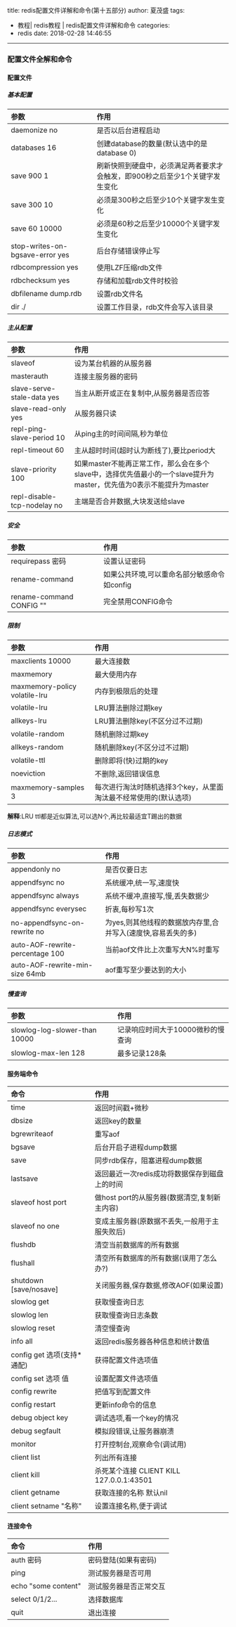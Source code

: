 title: redis配置文件详解和命令(第十五部分)
author: 夏茂盛
tags:
  - 教程| redis教程 | redis配置文件详解和命令
categories:
  - redis
date: 2018-02-28 14:46:55
---
### 配置文件全解和命令
#### 配置文件
##### 基本配置
|参数|作用|
|:----|:----|
|daemonize no |是否以后台进程启动|
|databases 16 |创建database的数量(默认选中的是database 0)|
|save 900 1 |刷新快照到硬盘中，必须满足两者要求才会触发，即900秒之后至少1个关键字发生变化|
|save 300 10 |必须是300秒之后至少10个关键字发生变化|
|save 60 10000|必须是60秒之后至少10000个关键字发生变化|
|stop-writes-on-bgsave-error yes|后台存储错误停止写|
|rdbcompression yes|使用LZF压缩rdb文件|
|rdbchecksum yes|存储和加载rdb文件时校验|
|dbfilename dump.rdb|设置rdb文件名|
|dir ./ |设置工作目录，rdb文件会写入该目录|
##### 主从配置
|参数|作用|
|:----|:----|
|slaveof <masterip> <masterport>| 设为某台机器的从服务器|
|masterauth <master-password>  |连接主服务器的密码|
|slave-serve-stale-data yes  |当主从断开或正在复制中,从服务器是否应答|
|slave-read-only yes |从服务器只读|
|repl-ping-slave-period 10 |从ping主的时间间隔,秒为单位|
|repl-timeout 60|主从超时时间(超时认为断线了),要比period大|
|slave-priority 100 |如果master不能再正常工作，那么会在多个slave中，选择优先值最小的一个slave提升为master，优先值为0表示不能提升为master|
|repl-disable-tcp-nodelay no|主端是否合并数据,大块发送给slave|
##### 安全
|参数|作用|
|:----|:----|
|requirepass 密码|设置认证密码|
|rename-command <normal-cmd> <new-cmd> |如果公共环境,可以重命名部分敏感命令 如config|
|rename-command CONFIG "" |完全禁用CONFIG命令|
##### 限制
|参数|作用|
|:----|:----|
|maxclients 10000|最大连接数|
|maxmemory <bytes>|最大使用内存|
|maxmemory-policy volatile-lru|内存到极限后的处理|
|volatile-lru | LRU算法删除过期key|
|allkeys-lru | LRU算法删除key(不区分过不过期)|
|volatile-random | 随机删除过期key|
|allkeys-random | 随机删除key(不区分过不过期)|
|volatile-ttl | 删除即将(快)过期的key|
|noeviction | 不删除,返回错误信息|
|maxmemory-samples 3|每次进行淘汰时随机选择3个key，从里面淘汰最不经常使用的(默认选项)|
**解释**:LRU ttl都是近似算法,可以选N个,再比较最适宜T踢出的数据
##### 日志模式
|参数|作用|
|:----|:----|
|appendonly no|是否仅要日志|
|appendfsync no|系统缓冲,统一写,速度快|
|appendfsync always|系统不缓冲,直接写,慢,丢失数据少|
|appendfsync everysec|折衷,每秒写1次|
|no-appendfsync-on-rewrite no |为yes,则其他线程的数据放内存里,合并写入(速度快,容易丢失的多)|
|auto-AOF-rewrite-percentage 100 |当前aof文件比上次重写大N%时重写|
|auto-AOF-rewrite-min-size 64mb |aof重写至少要达到的大小|

##### 慢查询
|参数|作用|
|:----|:----|
|slowlog-log-slower-than 10000|记录响应时间大于10000微秒的慢查询|
|slowlog-max-len 128|最多记录128条|
#### 服务端命令
|命令|作用|
|:----|:----|
|time | 返回时间戳+微秒|
|dbsize| 返回key的数量|
|bgrewriteaof| 重写aof|
|bgsave |后台开启子进程dump数据|
|save |同步rdb保存，阻塞进程dump数据|
|lastsave |返回最近一次redis成功将数据保存到磁盘上的时间|
|slaveof host port|做host port的从服务器(数据清空,复制新主内容)|
|slaveof no one|变成主服务器(原数据不丢失,一般用于主服失败后)|
|flushdb  |清空当前数据库的所有数据|
|flushall |清空所有数据库的所有数据(误用了怎么办?)|
|shutdown [save/nosave] |关闭服务器,保存数据,修改AOF(如果设置)|
|slowlog get |获取慢查询日志|
|slowlog len |获取慢查询日志条数|
|slowlog reset |清空慢查询|
|info all|返回redis服务器各种信息和统计数值|
|config get 选项(支持*通配)|获得配置文件选项值|
|config set 选项 值|设置配置文件选项值|
|config rewrite| 把值写到配置文件|
|config restart |更新info命令的信息|
|debug object key|调试选项,看一个key的情况|
|debug segfault |模拟段错误,让服务器崩溃|
|monitor |打开控制台,观察命令(调试用)|
|client list|列出所有连接|
|client kill |杀死某个连接  CLIENT KILL 127.0.0.1:43501|
|client getname |获取连接的名称 默认nil|
|client setname "名称"|设置连接名称,便于调试|
#### 连接命令
|命令|作用|
|:----|:----|
|auth 密码|密码登陆(如果有密码)|
|ping|测试服务器是否可用|
|echo "some content" |测试服务器是否正常交互|
|select 0/1/2...|选择数据库|
|quit |退出连接|